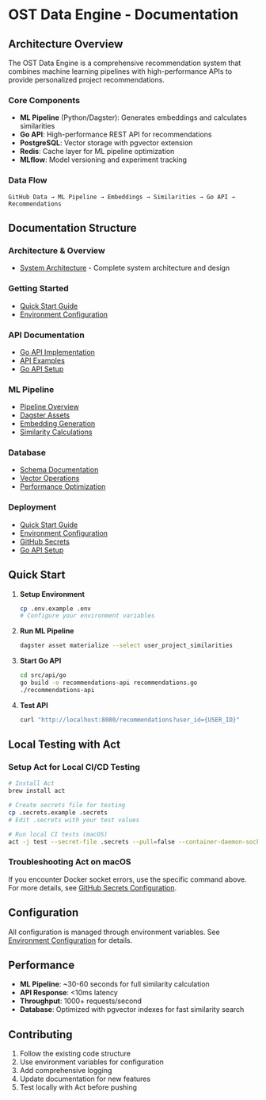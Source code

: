 # OST Data Engine - Documentation

## Architecture Overview

The OST Data Engine is a comprehensive recommendation system that combines machine learning pipelines with high-performance APIs to provide personalized project recommendations.

### **Core Components**

- **ML Pipeline** (Python/Dagster): Generates embeddings and calculates similarities
- **Go API**: High-performance REST API for recommendations
- **PostgreSQL**: Vector storage with pgvector extension
- **Redis**: Cache layer for ML pipeline optimization
- **MLflow**: Model versioning and experiment tracking


### **Data Flow**

```
GitHub Data → ML Pipeline → Embeddings → Similarities → Go API → Recommendations
```

## Documentation Structure

### **Architecture & Overview**
- [System Architecture](architecture/overview.md) - Complete system architecture and design

### **Getting Started**
- [Quick Start Guide](deployment/quick-start.md)
- [Environment Configuration](deployment/environment.md)

### **API Documentation**
- [Go API Implementation](api/go-api.md)
- [API Examples](api/examples.md)
- [Go API Setup](deployment/go-api-setup.md)

### **ML Pipeline**
- [Pipeline Overview](ml-pipeline/overview.md)
- [Dagster Assets](ml-pipeline/dagster-assets.md)
- [Embedding Generation](ml-pipeline/embeddings.md)
- [Similarity Calculations](ml-pipeline/similarity.md)

### **Database**
- [Schema Documentation](database/schema.md)
- [Vector Operations](database/vector-operations.md)
- [Performance Optimization](database/performance.md)

### **Deployment**
- [Quick Start Guide](deployment/quick-start.md)
- [Environment Configuration](deployment/environment.md)
- [GitHub Secrets](deployment/github-secrets.md)
- [Go API Setup](deployment/go-api-setup.md)

## Quick Start

1. **Setup Environment**
   ```bash
   cp .env.example .env
   # Configure your environment variables
   ```

2. **Run ML Pipeline**
   ```bash
   dagster asset materialize --select user_project_similarities
   ```

3. **Start Go API**
   ```bash
   cd src/api/go
   go build -o recommendations-api recommendations.go
   ./recommendations-api
   ```

4. **Test API**
   ```bash
   curl "http://localhost:8080/recommendations?user_id={USER_ID}"
   ```

## Local Testing with Act

### Setup Act for Local CI/CD Testing

```bash
# Install Act
brew install act

# Create secrets file for testing
cp .secrets.example .secrets
# Edit .secrets with your test values

# Run local CI tests (macOS)
act -j test --secret-file .secrets --pull=false --container-daemon-socket /var/run/docker.sock
```

### Troubleshooting Act on macOS

If you encounter Docker socket errors, use the specific command above. For more details, see [GitHub Secrets Configuration](deployment/github-secrets.md#local-testing-with-act).

## Configuration

All configuration is managed through environment variables. See [Environment Configuration](deployment/environment.md) for details.

## Performance

- **ML Pipeline**: ~30-60 seconds for full similarity calculation
- **API Response**: <10ms latency
- **Throughput**: 1000+ requests/second
- **Database**: Optimized with pgvector indexes for fast similarity search

## Contributing

1. Follow the existing code structure
2. Use environment variables for configuration
3. Add comprehensive logging
4. Update documentation for new features
5. Test locally with Act before pushing
